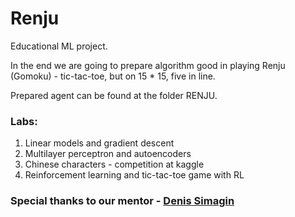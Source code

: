 # Renju

Educational ML project.

In the end we are going to prepare algorithm good in playing Renju (Gomoku) - tic-tac-toe, but on 15 * 15, five in line.

Prepared agent can be found at the folder RENJU.

### Labs:
 1) Linear models and gradient descent
 2) Multilayer perceptron and autoencoders
 3) Chinese characters - competition at kaggle
 4) Reinforcement learning and tic-tac-toe game with RL

### Special thanks to our mentor - [Denis Simagin]

[Denis Simagin]:https://github.com/dasimagin
